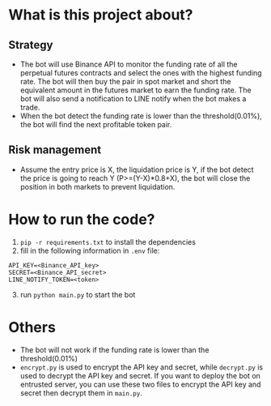 # What is this project about?

## Strategy
- The bot will use Binance API to monitor the funding rate of all the perpetual futures contracts and select the ones with the highest funding rate. The bot will then buy the pair in spot market and short the equivalent amount in the futures market to earn the funding rate. The bot will also send a notification to LINE notify when the bot makes a trade.
- When the bot detect the funding rate is lower than the threshold(0.01%), the bot will find the next profitable token pair.

## Risk management
- Assume the entry price is X, the liquidation price is Y, if the bot detect the price is going to reach Y (P>=(Y-X)*0.8+X), the bot will close the position in both markets to prevent liquidation.

# How to run the code?
1. `pip -r requirements.txt` to install the dependencies
2. fill in the following information in `.env` file:
```
API_KEY=<Binance_API_key>
SECRET=<Binance_API_secret>
LINE_NOTIFY_TOKEN=<token>
```
3. run `python main.py` to start the bot

# Others
- The bot will not work if the funding rate is lower than the threshold(0.01%)
- `encrypt.py` is used to encrypt the API key and secret, while `decrypt.py` is used to decrypt the API key and secret. If you want to deploy the bot on entrusted server, you can use these two files to encrypt the API key and secret then decrypt them in `main.py`.